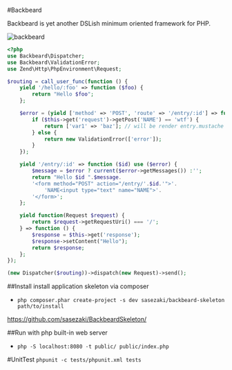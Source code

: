 #Backbeard

Backbeard is yet another DSLish minimum oriented framework for PHP.

![backbeard](http://gyazo.com/44a5c43a817927032d6f5ff0ed8cda74.png)


```php
<?php
use Backbeard\Dispatcher;
use Backbeard\ValidationError;
use Zend\Http\PhpEnvironment\Request;

$routing = call_user_func(function () {
    yield '/hello/:foo' => function ($foo) {
        return "Hello $foo";
    };

    $error = (yield ['method' => 'POST', 'route' => '/entry/:id'] => function ($id) {
        if ($this->get('request')->getPost('NAME') == 'wtf') {
            return ['var1' => 'baz']; // will be render entry.mustache
        } else {
            return new ValidationError(['error']);
        }
    });

    yield '/entry/:id' => function ($id) use ($error) {
        $message = $error ? current($error->getMessages()) :'';
        return "Hello $id ".$message.
        '<form method="POST" action="/entry/'.$id.'">'.
            'NAME<input type="text" name="NAME">'.
        '</form>';
    };

    yield function(Request $request) {
        return $request->getRequestUri() === '/';
    } => function () {
        $response = $this->get('response');
        $response->setContent("Hello");
        return $response;
    };
});

(new Dispatcher($routing))->dispatch(new Request)->send();
```

##Install
install application skeleton via composer

 - `php composer.phar create-project -s dev sasezaki/backbeard-skeleton path/to/install`

https://github.com/sasezaki/BackbeardSkeleton/

##Run
with php built-in web server 
 - `php -S localhost:8080 -t public/ public/index.php`

#UnitTest
`phpunit -c tests/phpunit.xml tests`
